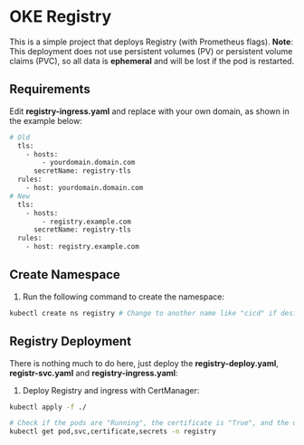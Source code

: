 # OKE Registry

This is a simple project that deploys Registry (with Prometheus flags).
**Note**: This deployment does not use persistent volumes (PV) or persistent volume claims (PVC), so all data is **ephemeral** and will be lost if the pod is restarted.

## Requirements

Edit **registry-ingress.yaml** and replace with your own domain, as shown in the example below:
```bash
# Old
  tls:
    - hosts:
        - yourdomain.domain.com
      secretName: registry-tls
  rules:
    - host: yourdomain.domain.com
# New
  tls:
    - hosts:
        - registry.example.com
      secretName: registry-tls
  rules:
    - host: registry.example.com
```

## Create Namespace

1. Run the following command to create the namespace:
```bash
kubectl create ns registry # Change to another name like "cicd" if desired
```

## Registry Deployment

There is nothing much to do here, just deploy the **registry-deploy.yaml**, **registr-svc.yaml** and **registry-ingress.yaml**:

1. Deploy Registry and ingress with CertManager:
```bash
kubectl apply -f ./

# Check if the pods are "Running", the certificate is "True", and the other resources exist
kubectl get pod,svc,certificate,secrets -n registry
```